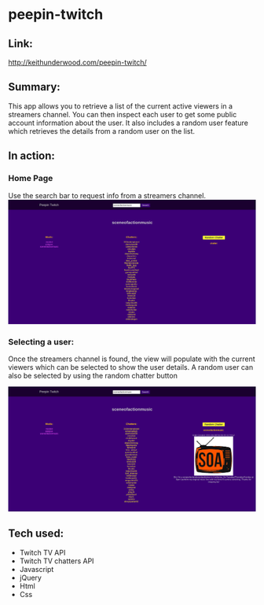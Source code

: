 # peepin-twitch

## Link:
http://keithunderwood.com/peepin-twitch/

## Summary:
This app allows you to retrieve a list of the current active viewers in a streamers channel. You can then inspect each user to get some public account information about the user. It also includes a random user feature which retrieves the details from a random user on the list.

## In action:
### Home Page
Use the search bar to request info from a streamers channel.
<img src='https://raw.githubusercontent.com/kuwood/peepin-twitch/master/img/peepin_twitch2.png' width='800'>

### Selecting a user:
Once the streamers channel is found, the view will populate with the current viewers which can be selected to show the user details.
A random user can also be selected by using the random chatter button

<img src='https://raw.githubusercontent.com/kuwood/peepin-twitch/master/img/with_details.png' width='800'>

## Tech used:
* Twitch TV API
* Twitch TV chatters API
* Javascript
* jQuery
* Html
* Css
